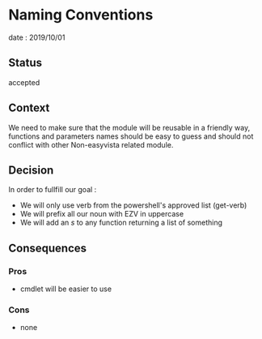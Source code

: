# Naming Conventions
date : 2019/10/01

## Status
accepted

## Context
We need to make sure that the module will be reusable in a friendly way, functions and parameters names should be easy to guess
and should not conflict with other Non-easyvista related module.

## Decision
In order to fullfill our goal :
- We will only use verb from the powershell's approved list  (get-verb)
- We will prefix all our noun with EZV in uppercase
- We will add an *s* to any function returning a list of something

## Consequences
### Pros
- cmdlet will be easier to use
### Cons
- none
